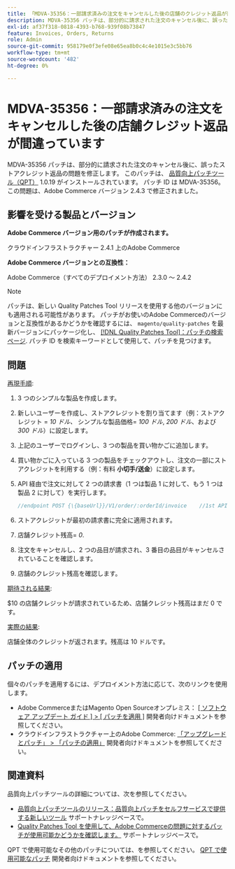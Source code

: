 ```yaml
---
title: 「MDVA-35356：一部請求済みの注文をキャンセルした後の店舗のクレジット返品が間違っています」
description: MDVA-35356 パッチは、部分的に請求された注文のキャンセル後に、誤ったストアクレジット返品の問題を修正します。 このパッチは、[Quality Patches Tool （QPT） ] （/help/announcements/adobe-commerce-announcements/magento-quality-patches-released-new-tool-to-self-serve-quality-patches.md） 1.0.19 がインストールされている場合に利用できます。 パッチ ID は MDVA-35356。 この問題は、Adobe Commerce バージョン 2.4.3 で修正されました。
exl-id: af37f318-0818-4393-b768-939f08b73847
feature: Invoices, Orders, Returns
role: Admin
source-git-commit: 958179e0f3efe08e65ea8b0c4c4e1015e3c5bb76
workflow-type: tm+mt
source-wordcount: '482'
ht-degree: 0%

---
```


# MDVA-35356：一部請求済みの注文をキャンセルした後の店舗クレジット返品が間違っています

MDVA-35356 パッチは、部分的に請求された注文のキャンセル後に、誤ったストアクレジット返品の問題を修正します。 このパッチは、 [品質向上パッチツール（QPT）](/help/announcements/adobe-commerce-announcements/magento-quality-patches-released-new-tool-to-self-serve-quality-patches.md) 1.0.19 がインストールされています。 パッチ ID は MDVA-35356。 この問題は、Adobe Commerce バージョン 2.4.3 で修正されました。

## 影響を受ける製品とバージョン

**Adobe Commerce バージョン用のパッチが作成されます。**

クラウドインフラストラクチャー 2.4.1 上のAdobe Commerce

**Adobe Commerce バージョンとの互換性：**

Adobe Commerce（すべてのデプロイメント方法） 2.3.0 ～ 2.4.2

>[!NOTE]
>
>パッチは、新しい Quality Patches Tool リリースを使用する他のバージョンにも適用される可能性があります。 パッチがお使いのAdobe Commerceのバージョンと互換性があるかどうかを確認するには、 `magento/quality-patches` を最新バージョンにパッケージ化し、 [[!DNL Quality Patches Tool]：パッチの検索ページ](https://devdocs.magento.com/quality-patches/tool.html#patch-grid). パッチ ID を検索キーワードとして使用して、パッチを見つけます。

## 問題

<u>再現手順</u>:

1. 3 つのシンプルな製品を作成します。
1. 新しいユーザーを作成し、ストアクレジットを割り当てます（例：ストアクレジット = *10 ドル、* シンプルな製品価格= *100 ドル*, *200 ドル*、および *300 ドル*）に設定します。
1. 上記のユーザーでログインし、3 つの製品を買い物かごに追加します。
1. 買い物かごに入っている 3 つの製品をチェックアウトし、注文の一部にストアクレジットを利用する（例：有料 **小切手/送金**）に設定します。
1. API 経由で注文に対して 2 つの請求書（1 つは製品 1 に対して、もう 1 つは製品 2 に対して）を実行します。

   ```php
   //endpoint POST {\{baseUrl}}/V1/order/:orderId/invoice    //1st API call:    {    "capture": true,    "items": [    {    "order_item_id": 1,    "qty": 1    }    ],    "notify": true,    "appendComment": false    }    //2nd API call:    {    "capture": true,    "items": [    {    "order_item_id": 2,    "qty": 1    }    ],    "notify": true,    "appendComment": false    }
   ```

1. ストアクレジットが最初の請求書に完全に適用されます。
1. &#x200B;店舗クレジット残高= *0*.
1. 注文をキャンセルし、2 つの品目が請求され、3 番目の品目がキャンセルされていることを確認します。
1. 店舗のクレジット残高を確認します。

<u>期待される結果</u>:

$10 の店舗クレジットが請求されているため、店舗クレジット残高はまだ 0 です。

<u>実際の結果</u>:

店舗全体のクレジットが返されます。残高は 10 ドルです。

## パッチの適用

個々のパッチを適用するには、デプロイメント方法に応じて、次のリンクを使用します。

* Adobe CommerceまたはMagento Open Sourceオンプレミス： [[ ソフトウェア アップデート ガイド ] > [ パッチを適用 ]](https://devdocs.magento.com/guides/v2.4/comp-mgr/patching/mqp.html) 開発者向けドキュメントを参照してください。
* クラウドインフラストラクチャー上のAdobe Commerce: [「アップグレードとパッチ」 > 「パッチの適用」](https://devdocs.magento.com/cloud/project/project-patch.html) 開発者向けドキュメントを参照してください。

## 関連資料

品質向上パッチツールの詳細については、次を参照してください。

* [品質向上パッチツールのリリース：品質向上パッチをセルフサービスで提供する新しいツール](/help/announcements/adobe-commerce-announcements/magento-quality-patches-released-new-tool-to-self-serve-quality-patches.md) サポートナレッジベースで。
* [Quality Patches Tool を使用して、Adobe Commerceの問題に対するパッチが使用可能かどうかを確認します。](/help/support-tools/patches-available-in-qpt-tool/check-patch-for-magento-issue-with-magento-quality-patches.md) サポートナレッジベースで。

QPT で使用可能なその他のパッチについては、を参照してください。 [QPT で使用可能なパッチ](https://devdocs.magento.com/quality-patches/tool.html#patch-grid) 開発者向けドキュメントを参照してください。
